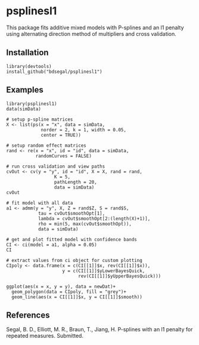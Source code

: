 # psplinesl1
This package fits additive mixed models with P-splines and an l1 penalty using alternating direction method of multipliers and cross validation.

## Installation
```{r}
library(devtools)
install_github("bdsegal/psplinesl1")
```

## Examples
```{r}
library(psplinesl1)
data(simData)

# setup p-spline matrices
X <- list(ps(x = "x", data = simData, 
             norder = 2, k = 1, width = 0.05,
             center = TRUE))

# setup random effect matrices
rand <- re(x = "x", id = "id", data = simData,
           randomCurves = FALSE)

# run cross validation and view paths
cvOut <- cv(y = "y", id = "id", X = X, rand = rand,
                  K = 5,
                  pathLength = 20,
                  data = simData)
cvOut

# fit model with all data
a1 <- admm(y = "y", X, Z = rand$Z, S = rand$S,
            tau = cvOut$smoothOpt[1],
            lambda = cvOut$smoothOpt[2:(length(X)+1)],
            rho = min(5, max(cvOut$smoothOpt)),
            data = simData)

# get and plot fitted model with confidence bands
CI <- ci(model = a1, alpha = 0.05)
CI

# extract values from ci object for custom plotting
CIpoly <- data.frame(x = c(CI[[1]]$x, rev(CI[[1]]$x)), 
                     y = c(CI[[1]]$yLowerBayesQuick, 
                           rev(CI[[1]]$yUpperBayesQuick)))

ggplot(aes(x = x, y = y), data = newDat)+
  geom_polygon(data = CIpoly, fill = "grey")+
  geom_line(aes(x = CI[[1]]$x, y = CI[[1]]$smooth))
```

## References
Segal, B. D., Elliott, M. R., Braun, T., Jiang, H. P-splines with an l1 penalty for repeated measures. Submitted.